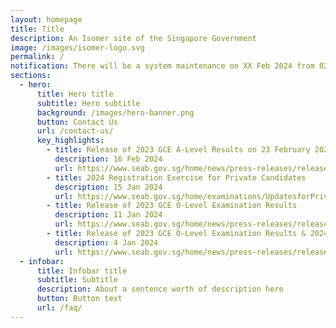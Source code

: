 ```yaml
---
layout: homepage
title: Title
description: An Isomer site of the Singapore Government
image: /images/isomer-logo.svg
permalink: /
notification: There will be a system maintenance on XX Feb 2024 from 0200 to 0259.
sections:
  - hero:
      title: Hero title
      subtitle: Hero subtitle
      background: /images/hero-banner.png
      button: Contact Us
      url: /contact-us/
      key_highlights:
        - title: Release of 2023 GCE A-Level Results on 23 February 2024
          description: 16 Feb 2024
          url: https://www.seab.gov.sg/home/news/press-releases/release-of-2023-singapore-cambridge-gce-a-level-examination-results-on-23-february-2024
        - title: 2024 Registration Exercise for Private Candidates
          description: 15 Jan 2024
          url: https://www.seab.gov.sg/home/examinations/UpdatesforPrivateCandidates
        - title: Release of 2023 GCE O-Level Examination Results
          description: 11 Jan 2024
          url: https://www.seab.gov.sg/home/news/press-releases/release-of-2023-singapore-cambridge-gce-o-level-examination-results
        - title: Release of 2023 GCE O-Level Examination Results & 2024 JAE
          description: 4 Jan 2024
          url: https://www.seab.gov.sg/home/news/press-releases/release-of-2023-singapore-cambridge-gce-o-level-examination-results-and-2024-joint-admissions-exercise
  - infobar:
      title: Infobar title
      subtitle: Subtitle
      description: About a sentence worth of description here
      button: Button text
      url: /faq/
---
```

